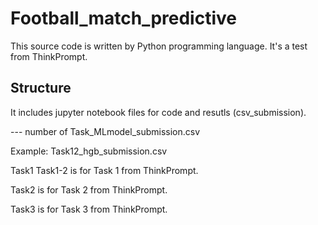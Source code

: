 # Football_match_predictive
This source code is written by Python programming language. It's a test from ThinkPrompt.

## Structure
It includes jupyter notebook files for code and resutls (csv_submission).

--- number of Task_MLmodel_submission.csv

Example: Task12_hgb_submission.csv

Task1 Task1-2 is for Task 1 from ThinkPrompt.

Task2 is for Task 2 from ThinkPrompt.

Task3 is for Task 3 from ThinkPrompt.
